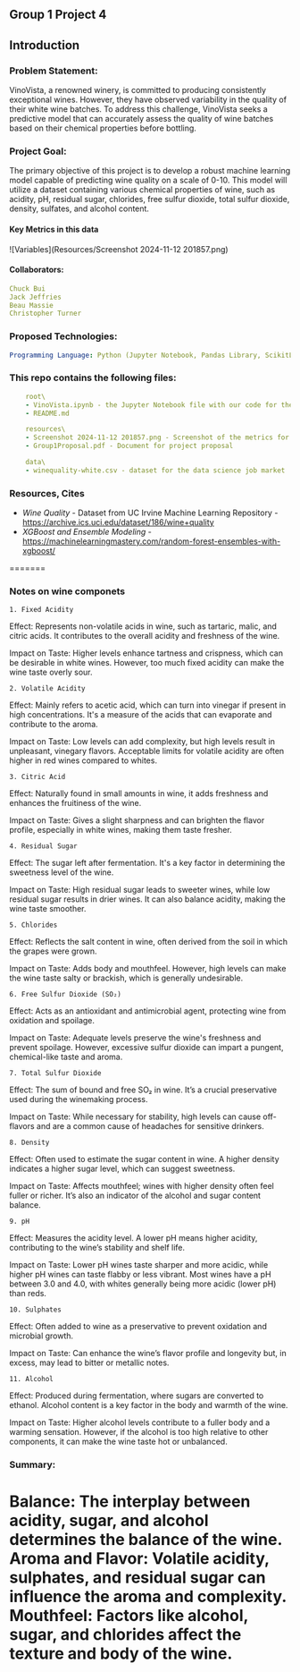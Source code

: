 ## Group 1 Project 4

## 

## Introduction
### Problem Statement: <br>
VinoVista, a renowned winery, is committed to producing consistently exceptional wines. However, they have observed variability in the quality of their white wine batches. To address this challenge, VinoVista seeks a predictive model that can accurately assess the quality of wine batches based on their chemical properties before bottling.

### Project Goal: <br>
The primary objective of this project is to develop a robust machine learning model capable of predicting wine quality on a scale of 0-10. This model will utilize a dataset containing various chemical properties of wine, such as acidity, pH, residual sugar, chlorides, free sulfur dioxide, total sulfur dioxide, density, sulfates, and alcohol content.


#### Key Metrics in this data
![Variables](Resources/Screenshot 2024-11-12 201857.png)



#### Collaborators:
```yaml
Chuck Bui
Jack Jeffries
Beau Massie
Christopher Turner
```

### Proposed Technologies:
```yaml
Programming Language: Python (Jupyter Notebook, Pandas Library, ScikitLearn)

```

### This repo contains the following files:
```yaml
    root\
    - VinoVista.ipynb - the Jupyter Notebook file with our code for the project
    - README.md

    resources\
    - Screenshot 2024-11-12 201857.png - Screenshot of the metrics for this dataset
    - Group1Proposal.pdf - Document for project proposal

    data\
    - winequality-white.csv - dataset for the data science job market
```


### Resources, Cites
- *Wine Quality* - Dataset from UC Irvine Machine Learning Repository - https://archive.ics.uci.edu/dataset/186/wine+quality
- *XGBoost and Ensemble Modeling* - https://machinelearningmastery.com/random-forest-ensembles-with-xgboost/


=======
### Notes on wine componets 
    1. Fixed Acidity
Effect: Represents non-volatile acids in wine, such as tartaric, malic, and citric acids. It contributes to the overall acidity and freshness of the wine.

Impact on Taste: Higher levels enhance tartness and crispness, which can be desirable in white wines. However, too much fixed acidity can make the wine taste overly sour.

    2. Volatile Acidity
Effect: Mainly refers to acetic acid, which can turn into vinegar if present in high concentrations. It's a measure of the acids that can evaporate and contribute to the aroma.

Impact on Taste: Low levels can add complexity, but high levels result in unpleasant, vinegary flavors. Acceptable limits for volatile acidity are often higher in red wines compared to whites.

    3. Citric Acid
Effect: Naturally found in small amounts in wine, it adds freshness and enhances the fruitiness of the wine.

Impact on Taste: Gives a slight sharpness and can brighten the flavor profile, especially in white wines, making them taste fresher.

    4. Residual Sugar
Effect: The sugar left after fermentation. It's a key factor in determining the sweetness level of the wine.

Impact on Taste: High residual sugar leads to sweeter wines, while low residual sugar results in drier wines. It can also balance acidity, making the wine taste smoother.

    5. Chlorides
Effect: Reflects the salt content in wine, often derived from the soil in which the grapes were grown.

Impact on Taste: Adds body and mouthfeel. However, high levels can make the wine taste salty or brackish, which is generally undesirable.

    6. Free Sulfur Dioxide (SO₂)
Effect: Acts as an antioxidant and antimicrobial agent, protecting wine from oxidation and spoilage.

Impact on Taste: Adequate levels preserve the wine's freshness and prevent spoilage. However, excessive sulfur dioxide can impart a pungent, chemical-like taste and aroma.

    7. Total Sulfur Dioxide
Effect: The sum of bound and free SO₂ in wine. It’s a crucial preservative used during the winemaking process.

Impact on Taste: While necessary for stability, high levels can cause off-flavors and are a common cause of headaches for sensitive drinkers.

    8. Density
Effect: Often used to estimate the sugar content in wine. A higher density indicates a higher sugar level, which can suggest sweetness.

Impact on Taste: Affects mouthfeel; wines with higher density often feel fuller or richer. It’s also an indicator of the alcohol and sugar content balance.

    9. pH
Effect: Measures the acidity level. A lower pH means higher acidity, contributing to the wine’s stability and shelf life.

Impact on Taste: Lower pH wines taste sharper and more acidic, while higher pH wines can taste flabby or less vibrant. Most wines have a pH between 3.0 and 4.0, with whites generally being more acidic (lower pH) than reds.

    10. Sulphates
Effect: Often added to wine as a preservative to prevent oxidation and microbial growth.

Impact on Taste: Can enhance the wine’s flavor profile and longevity but, in excess, may lead to bitter or metallic notes.

    11. Alcohol
Effect: Produced during fermentation, where sugars are converted to ethanol. Alcohol content is a key factor in the body and warmth of the wine.

Impact on Taste: Higher alcohol levels contribute to a fuller body and a warming sensation. However, if the alcohol is too high relative to other components, it can make the wine taste hot or unbalanced.

### Summary: <br>
Balance: The interplay between acidity, sugar, and alcohol determines the balance of the wine.
Aroma and Flavor: Volatile acidity, sulphates, and residual sugar can influence the aroma and complexity.
Mouthfeel: Factors like alcohol, sugar, and chlorides affect the texture and body of the wine.
=======
